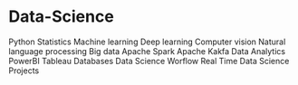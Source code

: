 # Data-Science
Python
Statistics
Machine learning
Deep learning
Computer vision
Natural language processing
Big data
Apache Spark
Apache Kakfa
Data Analytics
PowerBI
Tableau
Databases
Data Science Worflow
Real Time Data Science Projects
